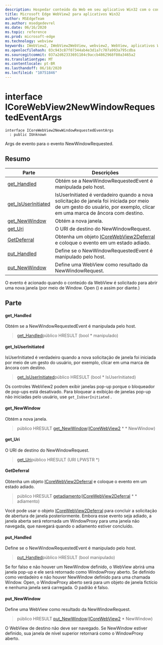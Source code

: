 ```yaml
---
description: Hospedar conteúdo da Web em seu aplicativo Win32 com o controle WebView2 do Microsoft Edge
title: Microsoft Edge WebView2 para aplicativos Win32
author: MSEdgeTeam
ms.author: msedgedevrel
ms.date: 06/16/2020
ms.topic: reference
ms.prod: microsoft-edge
ms.technology: webview
keywords: IWebView2, IWebView2WebView, webview2, WebView, aplicativos Win32, Win32, Edge, ICoreWebView2, ICoreWebView2Controller, controle do navegador, HTML Edge
ms.openlocfilehash: 03c943c87f07344ab4e3d1a7c707a993a795cdba
ms.sourcegitcommit: 037a2d62333691104c9accb4862968f80a3465a2
ms.translationtype: MT
ms.contentlocale: pt-BR
ms.lasthandoff: 06/18/2020
ms.locfileid: "10751846"
---
```

# interface ICoreWebView2NewWindowRequestedEventArgs 

```
interface ICoreWebView2NewWindowRequestedEventArgs
  : public IUnknown
```

Args de evento para o evento NewWindowRequested.

## Resumo

 Parte                        | Descrições
--------------------------------|---------------------------------------------
[get_Handled](#get_handled) | Obtém se a NewWindowRequestedEvent é manipulada pelo host.
[get_IsUserInitiated](#get_isuserinitiated) | IsUserInitiated é verdadeiro quando a nova solicitação de janela foi iniciada por meio de um gesto do usuário, por exemplo, clicar em uma marca de âncora com destino.
[get_NewWindow](#get_newwindow) | Obtém a nova janela.
[get_Uri](#get_uri) | O URI de destino do NewWindowRequest.
[GetDeferral](#getdeferral) | Obtenha um objeto [ICoreWebView2Deferral](icorewebview2deferral.md) e coloque o evento em um estado adiado.
[put_Handled](#put_handled) | Define se o NewWindowRequestedEvent é manipulado pelo host.
[put_NewWindow](#put_newwindow) | Define uma WebView como resultado da NewWindowRequest.

O evento é acionado quando o conteúdo da WebView é solicitado para abrir uma nova janela (por meio de Window. Open () e assim por diante.)

## Parte

#### get_Handled 

Obtém se a NewWindowRequestedEvent é manipulada pelo host.

> [get_Handled](#get_handled)público HRESULT (bool * manipulado)

#### get_IsUserInitiated 

IsUserInitiated é verdadeiro quando a nova solicitação de janela foi iniciada por meio de um gesto do usuário, por exemplo, clicar em uma marca de âncora com destino.

> [get_IsUserInitiated](#get_isuserinitiated)público HRESULT (bool * IsUserInitiated)

Os controles WebView2 podem exibir janelas pop-up porque o bloqueador de pop-ups está desativado. Para bloquear a exibição de janelas pop-up não iniciadas pelo usuário, use `get_IsUserInitiated` .

#### get_NewWindow 

Obtém a nova janela.

> público HRESULT [get_NewWindow](#get_newwindow)([ICoreWebView2](icorewebview2.md) * * NewWindow)

#### get_Uri 

O URI de destino do NewWindowRequest.

> [get_Uri](#get_uri)público HRESULT (URI LPWSTR *)

#### GetDeferral 

Obtenha um objeto [ICoreWebView2Deferral](icorewebview2deferral.md) e coloque o evento em um estado adiado.

> público HRESULT [getadiamento](#getdeferral)([ICoreWebView2Deferral](icorewebview2deferral.md) * * adiamento)

Você pode usar o objeto [ICoreWebView2Deferral](icorewebview2deferral.md) para concluir a solicitação de abertura de janela posteriormente. Embora esse evento seja adiado, a janela aberta será retornada um WindowProxy para uma janela não navegada, que navegará quando o adiamento estiver concluído.

#### put_Handled 

Define se o NewWindowRequestedEvent é manipulado pelo host.

> [put_Handled](#put_handled)público HRESULT (bool manipulado)

Se for falso e não houver um NewWindow definido, o WebView abrirá uma janela pop-up e ele será retornado como WindowProxy aberto. Se definido como verdadeiro e não houver NewWindow definido para uma chamada Window. Open, o WindowProxy aberto será para um objeto de janela fictício e nenhuma janela será carregada. O padrão é falso.

#### put_NewWindow 

Define uma WebView como resultado da NewWindowRequest.

> público HRESULT [put_NewWindow](#put_newwindow)([ICoreWebView2](icorewebview2.md) * NewWindow)

O WebView de destino não deve ser navegado. Se NewWindow estiver definido, sua janela de nível superior retornará como o WindowProxy aberto.
